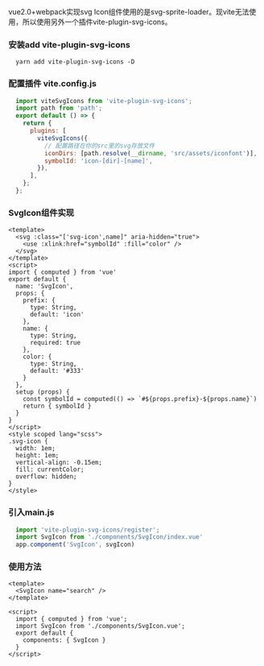 vue2.0+webpack实现svg Icon组件使用的是svg-sprite-loader。现vite无法使用，所以使用另外一个插件vite-plugin-svg-icons。

### 安装add vite-plugin-svg-icons
```shell
  yarn add vite-plugin-svg-icons -D
```

### 配置插件 vite.config.js
```js
  import viteSvgIcons from 'vite-plugin-svg-icons';
  import path from 'path'; 
  export default () => {
    return {
      plugins: [
        viteSvgIcons({
          // 配置路径在你的src里的svg存放文件
          iconDirs: [path.resolve(__dirname, 'src/assets/iconfont')],
          symbolId: 'icon-[dir]-[name]',
        }),
      ],
    };
  };
```

### SvgIcon组件实现
```vue
<template>
  <svg :class="['svg-icon',name]" aria-hidden="true">
    <use :xlink:href="symbolId" :fill="color" />
  </svg>
</template>
<script>
import { computed } from 'vue'
export default {
  name: 'SvgIcon',
  props: {
    prefix: {
      type: String,
      default: 'icon'
    },
    name: {
      type: String,
      required: true
    },
    color: {
      type: String,
      default: '#333'
    }
  },
  setup (props) {
    const symbolId = computed(() => `#${props.prefix}-${props.name}`)
    return { symbolId }
  }
}
</script>
<style scoped lang="scss">
.svg-icon {
  width: 1em;
  height: 1em;
  vertical-align: -0.15em;
  fill: currentColor;
  overflow: hidden;
}
</style>

```

### 引入main.js
```js
  import 'vite-plugin-svg-icons/register';
  import SvgIcon from './components/SvgIcon/index.vue' 
  app.component('SvgIcon', svgIcon)
```

### 使用方法
```vue
<template>
  <SvgIcon name="search" />
</template>

<script>
  import { computed } from 'vue';
  import SvgIcon from './components/SvgIcon.vue';
  export default {
    components: { SvgIcon }
  }
</script>
```



